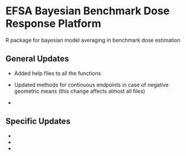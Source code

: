 # EFSA Bayesian Benchmark Dose Response Platform

R package for bayesian model averaging in benchmark dose estimation

## General Updates

* Added help files to all the functions 

* Updated methods for continuous endpoints in case of negative geometric means (this change affects almost all files)

*


## Specific Updates

*

*

*
